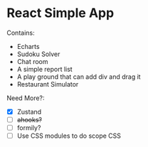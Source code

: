# React Simple App

Contains:

- Echarts
- Sudoku Solver
- Chat room
- A simple report list
- A play ground that can add div and drag it
- Restaurant Simulator

Need More?:
- [x] Zustand
- [ ] ~~ahooks?~~
- [ ] formily?
- [ ] Use CSS modules to do scope CSS
